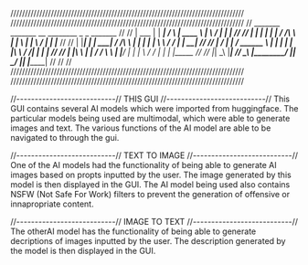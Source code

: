 /////////////////////////////////////////////////////////////////////////////////
/////////////////////////////////////////////////////////////////////////////////
//   _______   _______        __        ________      _          _   _______   //
//  |  ___  | |  _____|      /  \      |  ____  \    | \        / | |  _____|  //
//  | |   | | | |_____      / /\ \     | |    \  |   |  \      /  | | |_____   //
//  | |___| | |  _____|    / /__\ \    | |     | |   | \ \    / / | |  _____|  //
//  |    __/  | |         / ______ \   | |     | |   | |\ \  / /| | | |        //
//  | |\ \    | |_____   / /      \ \  | |____/  |   | | \ \/ / | | | |_____   //
//  |_| \_\   |_______| /_/        \_\ |________/    |_|  \__/  |_| |_______|  //
//                                                                             //
/////////////////////////////////////////////////////////////////////////////////
/////////////////////////////////////////////////////////////////////////////////

//---------------------------//     THIS GUI     //---------------------------//
This GUI contains several AI models which were imported from huggingface.
The particular models being used are multimodal, which were able to generate images and text.
The various functions of the AI model are able to be navigated to through the gui.

//---------------------------//  TEXT TO IMAGE  //---------------------------//
One of the AI models had the functionality of being able to generate AI images based on propts inputted by the user.
The image generated by this model is then displayed in the GUI.
The AI model being used also contains NSFW (Not Safe For Work) filters to prevent the generation of offensive or innapropriate content.

//---------------------------//  IMAGE TO TEXT  //---------------------------//
The otherAI model has the functionality of being able to generate decriptions of images inputted by the user.
The description generated by the model is then displayed in the GUI.
